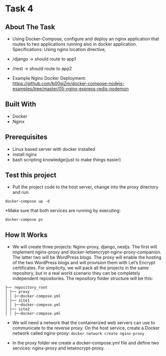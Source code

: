 # Task 4
## About The Task
* Using Docker-Compose, configure and deploy an nginx application that routes to two applications running also in docker application.
Specifications: Using nginx location directive,
* /django -> should route to  app1 
* /nest -> should route to app2

* Example Nginx Docker Deployment: https://github.com/b00giZm/docker-compose-nodejs-examples/tree/master/05-nginx-express-redis-nodemon


## Built With
* Docker
* Nginx

## Prerequisites
* Linux based server with docker installed
* install nginx
* bash scripting knowledge(just to make things easier)

## Test this project

* Pull the project code to the host server, change into the proxy directory and run:

`docker-compose up -d`

*Make sure that both services are running by executing:

`docker-compose ps`


## How It Works
* We will create three projects: Nginx-proxy, django, nestjs. The first will implement nginx-proxy and docker-letsencrypt-nginx-proxy-companion. The latter two will be WordPress blogs. The proxy will enable the hosting of the two WordPress blogs and will provision them with Let’s Encrypt certificates. For simplicity, we will pack all the projects in the same repository, but in a real world scenario they can be completely independent repositories. The repository folder structure will be this:

```
├── repository_root
│ ├── proxy
│ │ ├──docker-compose.yml
│ ├── site1
│ │ ├──docker-compose.yml
│ ├── site2
│ │ ├──docker-compose.yml

```

* We will need a network that the containerized web servers can use to communicate to the reverse proxy. On the host service, create a Docker network called nginx-proxy:
`docker network create nginx-proxy`

* In the proxy folder we create a docker-compose.yml file and define two services: nginx-proxy and letsencrypt-proxy.

